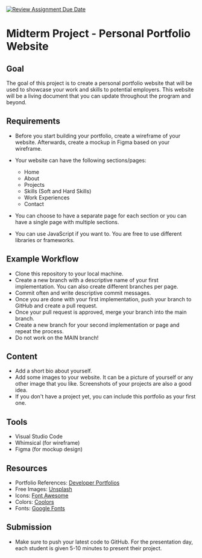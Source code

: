 [![Review Assignment Due Date](https://classroom.github.com/assets/deadline-readme-button-22041afd0340ce965d47ae6ef1cefeee28c7c493a6346c4f15d667ab976d596c.svg)](https://classroom.github.com/a/kTVOdduk)
# Midterm Project - Personal Portfolio Website

## Goal

The goal of this project is to create a personal portfolio website that will be used to showcase your work and skills to potential employers. This website will be a living document that you can update throughout the program and beyond.

## Requirements

- Before you start building your portfolio, create a wireframe of your website. Afterwards, create a mockup in Figma based on your wireframe.
- Your website can have the following sections/pages:

  - Home
  - About
  - Projects
  - Skills (Soft and Hard Skills)
  - Work Experiences
  - Contact

- You can choose to have a separate page for each section or you can have a single page with multiple sections.
- You can use JavaScript if you want to. You are free to use different libraries or frameworks.

## Example Workflow

- Clone this repository to your local machine.
- Create a new branch with a descriptive name of your first implementation. You can also create different branches per page.
- Commit often and write descriptive commit messages.
- Once you are done with your first implementation, push your branch to GitHub and create a pull request.
- Once your pull request is approved, merge your branch into the main branch.
- Create a new branch for your second implementation or page and repeat the process.
- Do not work on the MAIN branch!

## Content

- Add a short bio about yourself.
- Add some images to your website. It can be a picture of yourself or any other image that you like. Screenshots of your projects are also a good idea.
- If you don't have a project yet, you can include this portfolio as your first one.

## Tools

- Visual Studio Code
- Whimsical (for wireframe)
- Figma (for mockup design)

## Resources

- Portfolio References: [Developer Portfolios](https://github.com/emmabostian/developer-portfolios)
- Free Images: [Unsplash](https://unsplash.com/)
- Icons: [Font Awesome](https://fontawesome.com/)
- Colors: [Coolors](https://coolors.co/)
- Fonts: [Google Fonts](https://fonts.google.com/)

## Submission

- Make sure to push your latest code to GitHub. For the presentation day, each student is given 5-10 minutes to present their project.

